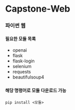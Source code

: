 # Capstone-Web

### 파이썬 웹
#### 필요한 모듈 목록
 - openai
 - flask
 - flask-login
 - selenium
 - requests
 - beautifulsoup4
###
#### 해당 명령어로 모듈 다운로드 가능
````
pip install <모듈>
````